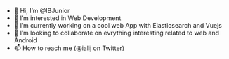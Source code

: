 - 👋 Hi, I’m @IBJunior
- 👀 I’m interested in Web Development
- 🌱 I’m currently working on a cool web App with Elasticsearch and Vuejs
- 💞️ I’m looking to collaborate on evrything interesting related to web and Android
- 📫 How to reach me (@ialij on Twitter)

<!---
IBJunior/IBJunior is a ✨ special ✨ repository because its `README.md` (this file) appears on your GitHub profile.
You can click the Preview link to take a look at your changes.
--->
